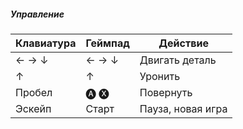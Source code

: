 
##### Управление


| Клавиатура | Геймпад | Действие          |
|------------|---------|-------------------|
| ← → ↓      | ← → ↓   | Двигать деталь    |
| ↑          | ↑       | Уронить           |
| Пробел     | 🅐 🅧    | Повернуть         |
| Эскейп     | Старт   | Пауза, новая игра |